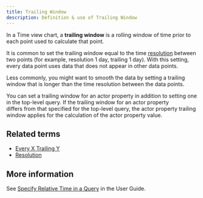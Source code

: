 ```yaml
---
title: Trailing Window 
description: Definition & use of Trailing Window 
---
```

In a Time view chart, a **trailing window** is a rolling window of time prior to each point used to calculate that point.

It is common to set the trailing window equal to the time [resolution](../resolution) between two points (for example, resolution 1 day, trailing 1 day). With this setting, every data point uses data that does not appear in other data points.

Less commonly, you might want to smooth the data by setting a trailing window that is longer than the time resolution between the data points.

You can set a trailing window for an actor property in addition to setting one in the top-level query. If the trailing window for an actor property differs from that specified for the top-level query, the actor property trailing window applies for the calculation of the actor property value.

## Related terms

- [Every X Trailing Y](../every-x-trailing-y)
- [Resolution](../resolution)

## More information

See [Specify Relative Time in a Query](https://behavure.ai/docs/wiki/spaces/CSSD/pages/1302431088/Specify+time+in+a+query) in the User Guide.
